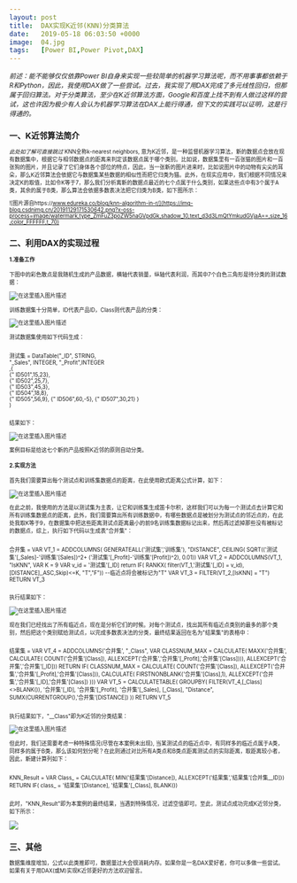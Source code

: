 ```yaml
---
layout: post
title:  DAX实现K近邻(KNN)分类算法
date:   2019-05-18 06:03:50 +0000
image:  04.jpg
tags:   [Power BI,Power Pivot,DAX]
---
```


<small>*前述：能不能够仅仅依靠Power BI自身来实现一些较简单的机器学习算法呢，而不用事事都依赖于R和Python，因此，我使用DAX做了一些尝试。过去，我实现了用DAX完成了多元线性回归，但那属于回归算法。对于分类算法，至少在K近邻算法方面，Google和百度上找不到有人做过这样的尝试，这也许因为极少有人会认为机器学习算法在DAX上能行得通，但下文的实践可以证明，这是行得通的。*<small>

一、K近邻算法简介
-----
*此处如了解可直接跳过*
KNN全称k-nearest neighbors,  意为K近邻，是一种监督机器学习算法，新的数据点会放在现有数据集中，根据它与相邻数据点的距离来判定该数据点属于哪个类别。比如说，数据集里有一百张猫的图片和一百张狗的图片，并且记录了它们身体各个部位的特点，因此，当一张新的图片进来时，比如说图片中的动物有尖尖的耳朵，那么K近邻算法会依据它与数据集某些数据的相似性而把它归类为猫。此外，在现实应用中，我们根据不同情况来决定K的取值，比如令K等于7，那么我们分析离新的数据点最近的七个点属于什么类别，如果这些点中有3个属于A类，其余的属于B类，那么算法会依据多数表决法把它归类为B类，如下图所示：

![图片源自https://www.edureka.co/blog/knn-algorithm-in-r/](https://img-blog.csdnimg.cn/20191129171530642.png?x-oss-process=image/watermark,type_ZmFuZ3poZW5naGVpdGk,shadow_10,text_d3d3LmQtYmkudGVjaA==,size_16,color_FFFFFF,t_70)

二、利用DAX的实现过程
-----
#### 1.准备工作

下图中的彩色散点是我随机生成的产品数据，横轴代表销量，纵轴代表利润，而其中7个白色三角形是待分类的测试数据：

![在这里插入图片描述](https://img-blog.csdnimg.cn/20191129171616975.png?x-oss-process=image/watermark,type_ZmFuZ3poZW5naGVpdGk,shadow_10,text_d3d3LmQtYmkudGVjaA==,size_16,color_FFFFFF,t_70)

训练数据集十分简单，ID代表产品ID，Class则代表产品的分类：

![在这里插入图片描述](https://img-blog.csdnimg.cn/20191129171627554.png?x-oss-process=image/watermark,type_ZmFuZ3poZW5naGVpdGk,shadow_10,text_d3d3LmQtYmkudGVjaA==,size_16,color_FFFFFF,t_70)

测试数据集使用如下代码生成：

>```Python
测试集 = DataTable("_ID", STRING,  
                "_Sales", INTEGER,
                "_Profit",INTEGER  
               ,{  
                        {" ID501",15,23},  
                        {" ID502",25,7},  
                        {" ID503",45,3},  
                        {" ID504",18,8},  
                        {" ID505",56,9},
                        {" ID506",60,-5},
                        {" ID507",30,21}
                }  
           )
>```

结果如下：

![在这里插入图片描述](https://img-blog.csdnimg.cn/2019112917163915.png?x-oss-process=image/watermark,type_ZmFuZ3poZW5naGVpdGk,shadow_10,text_d3d3LmQtYmkudGVjaA==,size_16,color_FFFFFF,t_70)

案例目标是给这七个新的产品按照K近邻的原则自动分类。

#### 2.实现方法
首先我们需要算出每个测试点和训练集数据点的距离，在此使用欧式距离公式计算，如下：

![在这里插入图片描述](https://img-blog.csdnimg.cn/20191129171644251.png)

在此之前，我使用的方法是以测试集为主表，让它和训练集生成笛卡尔积，这样我们可以为每一个测试点去计算它和所有训练集数据点的距离，此外，我们需要算出所有训练数据中，有哪些数据点是被划分为测试点的邻近点的，在此处我取K等于9，在数据集中把这些距离测试点距离最小的前9名训练集数据标记出来，然后再过滤掉那些没有被标记的数据点，综上，执行如下代码以生成表"合并集"：

>```Python
合并集 = 
VAR VT_1 = 
ADDCOLUMNS(
    GENERATEALL('测试集','训练集'),
"DISTANCE",
CEILING(
    SQRT(('测试集'[_Sales]-'训练集'[Sales])^2+
    ('测试集'[_Profit]-'训练集'[Profit])^2),
0.01))
VAR VT_2 = 
ADDCOLUMNS(VT_1,
    "IsKNN",
    VAR K = 9
    VAR v_id = '测试集'[_ID]
    return
    IF(
        RANKX(
            filter(VT_1,'测试集'[_ID] = v_id),
                [DISTANCE],,ASC,Skip)<=K,
    "T","F"))
--临近点将会被标记为"T"
VAR VT_3 = 
FILTER(VT_2,[IsKNN] = "T")
RETURN VT_3
>```

执行结果如下：

![在这里插入图片描述](https://img-blog.csdnimg.cn/20191129171655592.png?x-oss-process=image/watermark,type_ZmFuZ3poZW5naGVpdGk,shadow_10,text_d3d3LmQtYmkudGVjaA==,size_16,color_FFFFFF,t_70)

现在我们已经找出了所有临近点，现在是分析它们的时候。对每个测试点，找出其所有临近点类别的最多的那个类别，然后把这个类别赋给测试点，以完成多数表决法的分类，最终结果返回在名为"结果集"的表格中：

>```Python
结果集 = 
VAR VT_4 = 
ADDCOLUMNS('合并集',
    "_Class",
    VAR CLASSNUM_MAX = 
    CALCULATE(
        MAXX('合并集',
            CALCULATE(
                COUNT('合并集'[Class]),
                    ALLEXCEPT('合并集','合并集'[_Profit],'合并集'[Class]))),
        ALLEXCEPT('合并集','合并集'[_ID]))
    RETURN
    IF(
        CLASSNUM_MAX = 
            CALCULATE(
                COUNT('合并集'[Class]),
                ALLEXCEPT('合并集','合并集'[_Profit],'合并集'[Class])),
        CALCULATE(
            FIRSTNONBLANK('合并集'[Class],1),
            ALLEXCEPT('合并集','合并集'[_ID],'合并集'[Class])
        )))
VAR VT_5 = 
CALCULATETABLE( 
    GROUPBY(
        FILTER(VT_4,[_Class]<>BLANK()),
        '合并集'[_ID],
        '合并集'[_Profit],
        '合并集'[_Sales],
        [_Class],
        "Distance",
        SUMX(CURRENTGROUP(),'合并集'[DISTANCE])
))
RETURN VT_5
>```

执行结果如下，"__Class"即为K近邻的分类结果：

![在这里插入图片描述](https://img-blog.csdnimg.cn/20191129171706367.png?x-oss-process=image/watermark,type_ZmFuZ3poZW5naGVpdGk,shadow_10,text_d3d3LmQtYmkudGVjaA==,size_16,color_FFFFFF,t_70)

但此时，我们还需要考虑一种特殊情况(尽管在本案例未出现), 当某测试点的临近点中，有同样多的临近点属于A类，同样多的属于B类，那么该如何划分呢？在此则通过对比所有A类点和B类点距离测试点的实际距离，取距离较小者，因此，新建计算列如下：

>```Python
KNN_Result = 
VAR Class_ = 
CALCULATE(
    MIN('结果集'[Distance]),
    ALLEXCEPT('结果集','结果集'[合并集__ID]))
RETURN
IF(
class_ = '结果集'[Distance],
'结果集'[_Class],
BLANK())
>```

此时，"KNN_Result"即为本案例的最终结果，当遇到特殊情况，过滤空值即可。至此，测试点成功完成K近邻分类，如下所示：

![ ](https://img-blog.csdnimg.cn/20191129171715538.png?x-oss-process=image/watermark,type_ZmFuZ3poZW5naGVpdGk,shadow_10,text_d3d3LmQtYmkudGVjaA==,size_16,color_FFFFFF,t_70)

三、其他
-----
数据集维度增加，公式以此类推即可，数据量过大会很消耗内存。如果你是一名DAX爱好者，你可以多做一些尝试。如果有关于用DAX(或M)实现K近邻更好的方法欢迎留言。